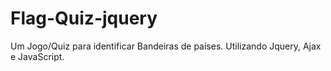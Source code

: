 # Flag-Quiz-jquery
Um Jogo/Quiz para identificar Bandeiras de países. Utilizando Jquery, Ajax e JavaScript.
